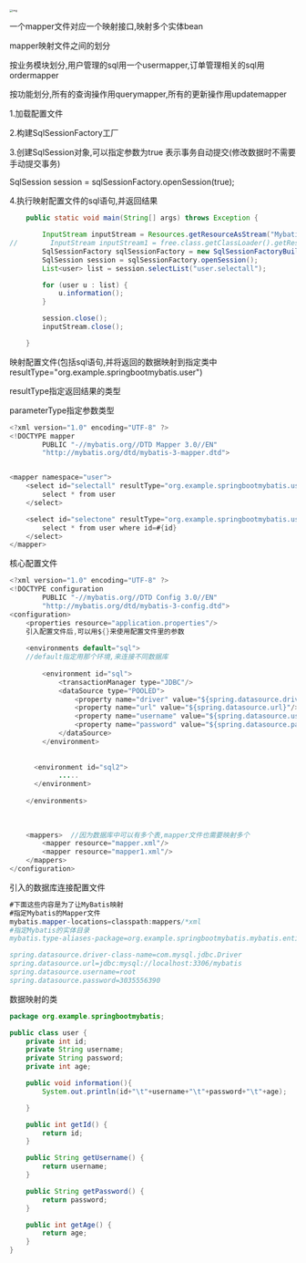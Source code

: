 

<img src="file:///C:\Users\zzy13\Documents\Tencent Files\3035556390\nt_qq\nt_data\Pic\2025-07\Thumb\ebe436da679d4604656a67e3a99ffff8_720.jpg" alt="img" style="zoom: 33%;" />

一个mapper文件对应一个映射接口,映射多个实体bean



  mapper映射文件之间的划分

按业务模块划分,用户管理的sql用一个usermapper,订单管理相关的sql用ordermapper

按功能划分,所有的查询操作用querymapper,所有的更新操作用updatemapper









1.加载配置文件

2.构建SqlSessionFactory工厂

3.创建SqlSession对象,可以指定参数为true 表示事务自动提交(修改数据时不需要手动提交事务)

 SqlSession session = sqlSessionFactory.openSession(true);

4.执行映射配置文件的sql语句,并返回结果

```java
    public static void main(String[] args) throws Exception {

        InputStream inputStream = Resources.getResourceAsStream("MybatisConfig.xml");
//        InputStream inputStream1 = free.class.getClassLoader().getResourceAsStream("MybatisConfig.xml");
        SqlSessionFactory sqlSessionFactory = new SqlSessionFactoryBuilder().build(inputStream);
        SqlSession session = sqlSessionFactory.openSession();
        List<user> list = session.selectList("user.selectall");

        for (user u : list) {
            u.information();
        }

        session.close();
        inputStream.close();

    }
```







映射配置文件(包括sql语句,并将返回的数据映射到指定类中resultType="org.example.springbootmybatis.user")

resultType指定返回结果的类型

parameterType指定参数类型

```java
<?xml version="1.0" encoding="UTF-8" ?>
<!DOCTYPE mapper
        PUBLIC "-//mybatis.org//DTD Mapper 3.0//EN"
        "http://mybatis.org/dtd/mybatis-3-mapper.dtd">


<mapper namespace="user">
    <select id="selectall" resultType="org.example.springbootmybatis.user">
        select * from user
    </select>

    <select id="selectone" resultType="org.example.springbootmybatis.user" parameterType="java.lang.Integer">
        select * from user where id=#{id}
    </select>
</mapper>

```

核心配置文件

```java
<?xml version="1.0" encoding="UTF-8" ?>
<!DOCTYPE configuration
        PUBLIC "-//mybatis.org//DTD Config 3.0//EN"
        "http://mybatis.org/dtd/mybatis-3-config.dtd">
<configuration>
    <properties resource="application.properties"/>
    引入配置文件后,可以用${}来使用配置文件里的参数
    
    <environments default="sql">  
    //default指定用那个环境,来连接不同数据库
    
        <environment id="sql">
            <transactionManager type="JDBC"/>
            <dataSource type="POOLED">
                <property name="driver" value="${spring.datasource.driver-class-name}"/>
                <property name="url" value="${spring.datasource.url}"/>
                <property name="username" value="${spring.datasource.username}"/>
                <property name="password" value="${spring.datasource.password}"/>
            </dataSource>
        </environment>
    
    
      <environment id="sql2">  
    		.....
   	  </environment>
    
    </environments>
    
    
  
    <mappers>  //因为数据库中可以有多个表,mapper文件也需要映射多个
        <mapper resource="mapper.xml"/>
        <mapper resource="mapper1.xml"/>
    </mappers>
</configuration>
```





引入的数据库连接配置文件

```java
#下面这些内容是为了让MyBatis映射
#指定Mybatis的Mapper文件
mybatis.mapper-locations=classpath:mappers/*xml
#指定Mybatis的实体目录
mybatis.type-aliases-package=org.example.springbootmybatis.mybatis.entity

spring.datasource.driver-class-name=com.mysql.jdbc.Driver
spring.datasource.url=jdbc:mysql://localhost:3306/mybatis
spring.datasource.username=root
spring.datasource.password=3035556390

```



数据映射的类

```java
package org.example.springbootmybatis;

public class user {
    private int id;
    private String username;
    private String password;
    private int age;

    public void information(){
        System.out.println(id+"\t"+username+"\t"+password+"\t"+age);

    }

    public int getId() {
        return id;
    }

    public String getUsername() {
        return username;
    }

    public String getPassword() {
        return password;
    }

    public int getAge() {
        return age;
    }
}

```

